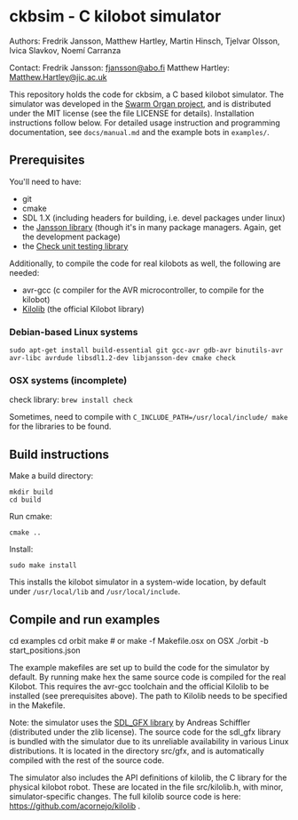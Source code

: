 # ckbsim - C kilobot simulator

Authors: Fredrik Jansson, Matthew Hartley, Martin Hinsch, 
         Tjelvar Olsson, Ivica Slavkov, Noemí Carranza

Contact: 
Fredrik Jansson: fjansson@abo.fi
Matthew Hartley: Matthew.Hartley@jic.ac.uk


This repository holds the code for ckbsim, a C based kilobot simulator. The simulator was developed in the [Swarm Organ project](www.swarm-organ.eu), and is distributed under the MIT license (see the file LICENSE for details). Installation instructions follow below. For detailed usage instruction and programming documentation, see `docs/manual.md` and the example bots in `examples/`.



## Prerequisites
You'll need to have:
- git
- cmake
- SDL 1.X (including headers for building, i.e. devel packages under linux)
- the [Jansson library](http://www.digip.org/jansson/) (though it's in many package managers. Again, get the development package)
- the [Check unit testing library](http://check.sourceforge.net/)

Additionally, to compile the code for real kilobots as well, the following are needed:
- avr-gcc (c compiler for the AVR microcontroller, to compile for the kilobot)
- [Kilolib](https://github.com/acornejo/kilolib) (the official Kilobot library)


### Debian-based Linux systems
`sudo apt-get install build-essential git gcc-avr gdb-avr binutils-avr avr-libc avrdude libsdl1.2-dev libjansson-dev cmake check`

### OSX systems (incomplete)

check library:
`brew install check`

Sometimes, need to compile with
`C_INCLUDE_PATH=/usr/local/include/ make`
for the libraries to be found.

## Build instructions

Make a build directory:

	mkdir build
	cd build

Run cmake:

	cmake ..

Install:

	sudo make install

This installs the kilobot simulator in a system-wide location, by default
under `/usr/local/lib` and `/usr/local/include`.


## Compile and run examples
cd examples
cd orbit
make     # or make -f Makefile.osx on OSX
./orbit -b start_positions.json

The example makefiles are set up to build the code for the simulator by default. By running
    make hex
the same source code is compiled for the real Kilobot. This requires the avr-gcc toolchain
and the official Kilolib to be installed (see prerequisites above). The path to Kilolib
needs to be specified in the Makefile.



Note: the simulator uses the [SDL_GFX library](http://cms.ferzkopp.net/index.php/software/13-sdl-gfx)
by Andreas Schiffler (distributed under the zlib license). The source
code for the sdl_gfx library is bundled with the simulator due to its
unreliable availability in various Linux distributions. It is located in the
directory src/gfx, and is automatically compiled with the rest of the
source code.

The simulator also includes the API definitions of kilolib, the C
library for the physical kilobot robot. These are located in the file
src/kilolib.h, with minor, simulator-specific changes.
The full kilolib source code is here: https://github.com/acornejo/kilolib .
